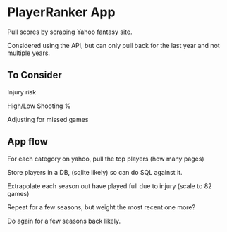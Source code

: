 # PlayerRanker App

Pull scores by scraping Yahoo fantasy site.

Considered using the API, but can only pull back for the last year and not multiple years.

## To Consider

Injury risk

High/Low Shooting %

Adjusting for missed games


## App flow

For each category on yahoo, pull the top <X> players (how many pages)

Store players in a DB, (sqlite likely) so can do SQL against it.

Extrapolate each season out have played full due to injury (scale to 82 games)

Repeat for a few seasons, but weight the most recent one more?

Do again for a few seasons back likely.